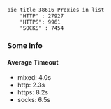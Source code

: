
```mermaid
pie title 38616 Proxies in list
    "HTTP" : 27927
    "HTTPS": 9961
    "SOCKS" : 7454
```

### Some Info
#### Average Timeout

- mixed: 4.0s
- http: 2.3s
- https: 8.2s
- socks: 6.5s